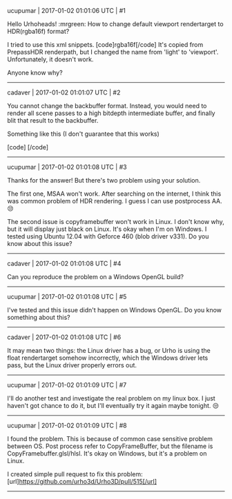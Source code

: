 ucupumar | 2017-01-02 01:01:06 UTC | #1

Hello Urhoheads!  :mrgreen: 
How to change default viewport rendertarget to HDR(rgba16f) format? 

I tried to use this xml snippets.
[code]<replace sel="/renderpath/rendertarget[@name='viewport']/@format">rgba16f</replace>[/code] It's copied from PrepassHDR renderpath, but I changed the name from 'light' to 'viewport'.
Unfortunately, it doesn't work.

Anyone know why?

-------------------------

cadaver | 2017-01-02 01:01:07 UTC | #2

You cannot change the backbuffer format. Instead, you would need to render all scene passes to a high bitdepth intermediate buffer, and finally blit that result to the backbuffer.

Something like this (I don't guarantee that this works)

[code]
<renderpath>
    <rendertarget name="hires" sizedivisor="1 1" format="rgba16f" />
    <command type="clear" color="fog" depth="1.0" stencil="0" output="hires" />
    <command type="scenepass" pass="base" vertexlights="true" metadata="base" output="hires" />
    <command type="forwardlights" pass="light" output="hires" />
    <command type="scenepass" pass="postopaque" output="hires"/>
    <command type="scenepass" pass="refract" output="hires">
        <texture unit="environment" name="viewport" />
    </command>
    <command type="scenepass" pass="alpha" vertexlights="true" sort="backtofront" metadata="alpha" output="hires" />
    <command type="scenepass" pass="postalpha" sort="backtofront" output="hires" />
    <command type="quad" vs="CopyFrameBuffer" ps="CopyFrameBuffer" output="viewport">
        <texture unit="diffuse" name="hires" />
    </command>
</renderpath>
[/code]

-------------------------

ucupumar | 2017-01-02 01:01:08 UTC | #3

Thanks for the answer! 
But there's two problem using your solution. 

The first one, MSAA won't work. After searching on the internet, I think this was common problem of HDR rendering. I guess I can use postprocess AA.  :unamused: 

The second issue is copyframebuffer won't work in Linux. I don't know why, but it will display just black on Linux. It's okay when I'm on Windows.
I tested using Ubuntu 12.04 with Geforce 460 (blob driver v331).
Do you know about this issue?

-------------------------

cadaver | 2017-01-02 01:01:08 UTC | #4

Can you reproduce the problem on a Windows OpenGL build?

-------------------------

ucupumar | 2017-01-02 01:01:08 UTC | #5

I've tested and this issue didn't happen on Windows OpenGL.
Do you know something about this?

-------------------------

cadaver | 2017-01-02 01:01:08 UTC | #6

It may mean two things: the Linux driver has a bug, or Urho is using the float rendertarget somehow incorrectly, which the Windows driver lets pass, but the Linux driver properly errors out.

-------------------------

ucupumar | 2017-01-02 01:01:09 UTC | #7

I'll do another test and investigate the real problem on my linux box. I just haven't got chance to do it, but I'll eventually try it again maybe tonight.  :unamused:

-------------------------

ucupumar | 2017-01-02 01:01:09 UTC | #8

I found the problem. This is because of common case sensitive problem between OS. Post process refer to CopyFrameBuffer, but the filename is CopyFramebuffer.glsl/hlsl. 
It's okay on Windows, but it's a problem on Linux.

I created simple pull request to fix this problem: [url]https://github.com/urho3d/Urho3D/pull/515[/url]

-------------------------


